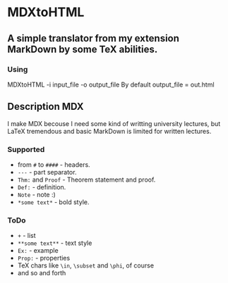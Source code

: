 MDXtoHTML
=========

## A simple translator from my extension MarkDown by some TeX abilities.

### Using
MDXtoHTML -i input_file -o output_file
By default output_file = out.html

## Description MDX
I make MDX becouse I need some kind of writting university lectures, but LaTeX tremendous and basic MarkDown is limited for written lectures.

### Supported
+ from `#` to `####` - headers.
+ `---` - part separator.
+ `Thm:` and `Proof` - Theorem statement and proof.
+ `Def:` - definition.
+ `Note` - note :)
+ `*some text*` - bold style.

### ToDo
+ `+` - list
+ `**some text**` - text style
+ `Ex:` - example
+ `Prop:` - properties
+ TeX chars like `\in`, `\subset` and `\phi`, of course
+ and so and forth